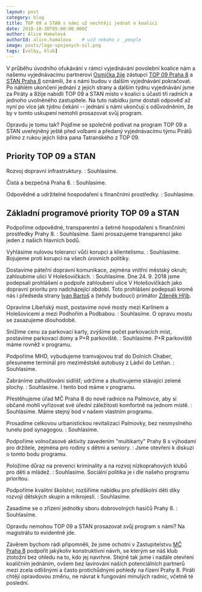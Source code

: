 ```yaml
---
layout: post
category: blog
title: TOP 09 a STAN s námi už nechtějí jednat o koalici
date: 2018-10-30T05:00:00.000Z
author: Alice Hamalová
authorId: alice.hamalova    # uid nekoho z _people
image: posts/logo-spojenych-sil.png
tags: [volby, klub]
---
```


V průběhu úvodního oťukávání v rámci vyjednávání povolební koalice nám a našemu vyjednávacímu partnerovi [Osmička žije](https://www.facebook.com/8zije/) zástupci [TOP 09 Praha 8](https://www.facebook.com/top09.praha8/) a [STAN Praha 8](https://www.facebook.com/stanPraha8/) oznámili, že s námi budou v dalším vyjednávání pokračovat. Po náhlém ukončení jednání z jejich strany a dalším týdnu vyjednávání jsme za Piráty a 8žije nabídli TOP 09 a STAN místo v koalici s účastí tří radních a jednoho uvolněného zastupitele. Na tuto nabídku jsme dostali odpověď až nyní po více jak týdnu čekání -- jednání s námi ukončují s odůvodněním, že by v tomto uskupení nemohli prosazovat svůj program.

Opravdu je tomu tak? Pojďme se společně podívat na program TOP 09 a STAN uveřejněný ještě před volbami a předaný vyjednávacímu týmu Pirátů přímo z rukou jejich lídra pana Tatranského z TOP 09.

## Priority TOP 09 a STAN

Rozvoj dopravní infrastruktury.
:    Souhlasíme.

Čistá a bezpečná Praha 8.
:    Souhlasíme.

Odpovědné a udržitelné hospodaření s finančními prostředky.
:    Souhlasíme.


## Základní programové priority TOP 09 a STAN

Podpoříme odpovědné, transparentní a šetrné hospodaření s finančními prostředky Prahy 8.
:    Souhlasíme. Sami prosazujeme transparenci jako jeden z našich hlavních bodů.

Vyhlásíme nulovou toleranci vůči korupci a klientelismu.
:    Souhlasíme. Bojujeme proti korupci na všech úrovních politiky.

Dostavíme páteřní dopravní komunikace, zejména vnitřní městský okruh; zahloubíme ulici V Holešovičkách.
:    Souhlasíme. Dne 24. 9. 2018 jsme podepsali prohlášení o podpoře zahloubení ulice V Holešovičkách jako dopravní prioritu pro nadcházející období. Toto prohlášení podepsali kromě nás i předseda strany [Ivan Bartoš](https://www.facebook.com/Ivan-Bartoš-400479656748554/) a (tehdy budoucí) primátor [Zdeněk Hřib](https://www.facebook.com/zdenek.hrib).

Opravíme Libeňský most, postavíme nové mosty mezi Karlínem a Holešovicemi a mezi Podhořím a Podbabou.
:    Souhlasíme. O opravu mostu se zasazujeme dlouhodobě.

Snížíme cenu za parkovací karty, zvýšíme počet parkovacích míst, postavíme parkovací domy a P+R parkoviště.
:    Souhlasíme. P+R parkoviště máme rovněž v programu.

Podpoříme MHD, vybudujeme tramvajovou trať do Dolních Chaber, přesuneme terminál pro meziměstské autobusy z Ládví do Letňan.
:    Souhlasíme.

Zabráníme zahušťování sídlišť; udržíme a zkultivujeme stávající zelené plochy.
:    Souhlasíme. I tento bod máme v programu.

Přestěhujeme úřad MČ Praha 8 do nové radnice na Palmovce, aby si občané mohli vyřizovat své úřední záležitosti komfortně na jednom místě.
:    Souhlasíme. Máme stejný bod v našem vlastním programu.

Prosadíme celkovou urbanistickou revitalizaci Palmovky, bez nesmyslného tunelu pod synagogou.
:    Souhlasíme.

Podpoříme volnočasové aktivity zavedením "multikarty" Prahy 8 s výhodami pro držitele, zejména pro rodiny s dětmi a seniory.
:    Jsme otevřeni k diskuzi o tomto bodu programu.

Položíme důraz na prevenci kriminality a na rozvoj nízkoprahových klubů pro děti a mládež.
:    Souhlasíme. Sociální politika je i dle našeho programu prioritou.

Podpoříme kvalitní školství; rozšíříme nabídku pro předškolní děti díky rozvoji dětských skupin a mikrojeslí.
:    Souhlasíme.

Zasadíme se o zřízení jednotky sboru dobrovolných hasičů Prahy 8.
:    Souhlasíme.

Opravdu nemohou TOP 09 a STAN prosazovat svůj program s námi? Na magistrátu to evidentně jde.

Závěrem bychom rádi připomněli, že jsme ochotni v Zastupitelstvu [MČ Praha 8](https://www.facebook.com/mcpraha8/) podpořit jakýkoliv konstruktivní návrh, se kterým se náš klub ztotožní bez ohledu na to, kdo jej navrhne. Stejně tak jsme i nadále otevřeni koaličním jednáním, ovšem bez lavírování našich potenciálních partnerů mezi zcela odlišnými a často protichůdnými pohledy na řízení Prahy 8. Piráti chtějí opravdovou změnu, ne návrat k fungování minulých radnic, včetně té poslední.


<!-- vim:set spell spelllang=cs,en: -->
